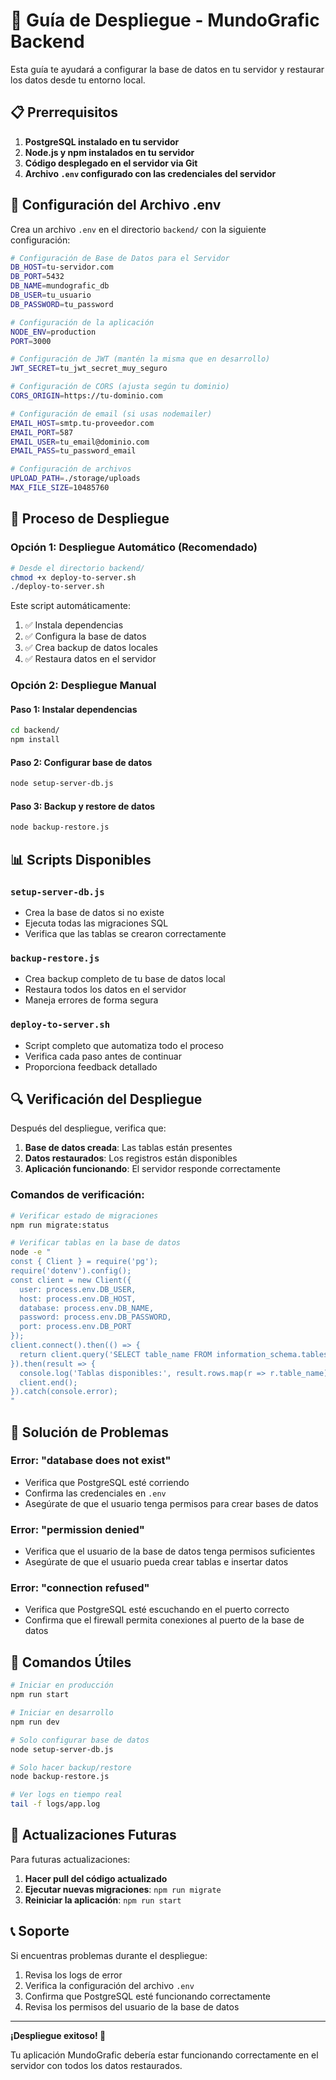 # 🚀 Guía de Despliegue - MundoGrafic Backend

Esta guía te ayudará a configurar la base de datos en tu servidor y restaurar los datos desde tu entorno local.

## 📋 Prerrequisitos

1. **PostgreSQL instalado en tu servidor**
2. **Node.js y npm instalados en tu servidor**
3. **Código desplegado en el servidor via Git**
4. **Archivo `.env` configurado con las credenciales del servidor**

## 🔧 Configuración del Archivo .env

Crea un archivo `.env` en el directorio `backend/` con la siguiente configuración:

```bash
# Configuración de Base de Datos para el Servidor
DB_HOST=tu-servidor.com
DB_PORT=5432
DB_NAME=mundografic_db
DB_USER=tu_usuario
DB_PASSWORD=tu_password

# Configuración de la aplicación
NODE_ENV=production
PORT=3000

# Configuración de JWT (mantén la misma que en desarrollo)
JWT_SECRET=tu_jwt_secret_muy_seguro

# Configuración de CORS (ajusta según tu dominio)
CORS_ORIGIN=https://tu-dominio.com

# Configuración de email (si usas nodemailer)
EMAIL_HOST=smtp.tu-proveedor.com
EMAIL_PORT=587
EMAIL_USER=tu_email@dominio.com
EMAIL_PASS=tu_password_email

# Configuración de archivos
UPLOAD_PATH=./storage/uploads
MAX_FILE_SIZE=10485760
```

## 🚀 Proceso de Despliegue

### Opción 1: Despliegue Automático (Recomendado)

```bash
# Desde el directorio backend/
chmod +x deploy-to-server.sh
./deploy-to-server.sh
```

Este script automáticamente:
1. ✅ Instala dependencias
2. ✅ Configura la base de datos
3. ✅ Crea backup de datos locales
4. ✅ Restaura datos en el servidor

### Opción 2: Despliegue Manual

#### Paso 1: Instalar dependencias
```bash
cd backend/
npm install
```

#### Paso 2: Configurar base de datos
```bash
node setup-server-db.js
```

#### Paso 3: Backup y restore de datos
```bash
node backup-restore.js
```

## 📊 Scripts Disponibles

### `setup-server-db.js`
- Crea la base de datos si no existe
- Ejecuta todas las migraciones SQL
- Verifica que las tablas se crearon correctamente

### `backup-restore.js`
- Crea backup completo de tu base de datos local
- Restaura todos los datos en el servidor
- Maneja errores de forma segura

### `deploy-to-server.sh`
- Script completo que automatiza todo el proceso
- Verifica cada paso antes de continuar
- Proporciona feedback detallado

## 🔍 Verificación del Despliegue

Después del despliegue, verifica que:

1. **Base de datos creada**: Las tablas están presentes
2. **Datos restaurados**: Los registros están disponibles
3. **Aplicación funcionando**: El servidor responde correctamente

### Comandos de verificación:

```bash
# Verificar estado de migraciones
npm run migrate:status

# Verificar tablas en la base de datos
node -e "
const { Client } = require('pg');
require('dotenv').config();
const client = new Client({
  user: process.env.DB_USER,
  host: process.env.DB_HOST,
  database: process.env.DB_NAME,
  password: process.env.DB_PASSWORD,
  port: process.env.DB_PORT
});
client.connect().then(() => {
  return client.query('SELECT table_name FROM information_schema.tables WHERE table_schema = \'public\'');
}).then(result => {
  console.log('Tablas disponibles:', result.rows.map(r => r.table_name));
  client.end();
}).catch(console.error);
"
```

## 🚨 Solución de Problemas

### Error: "database does not exist"
- Verifica que PostgreSQL esté corriendo
- Confirma las credenciales en `.env`
- Asegúrate de que el usuario tenga permisos para crear bases de datos

### Error: "permission denied"
- Verifica que el usuario de la base de datos tenga permisos suficientes
- Asegúrate de que el usuario pueda crear tablas e insertar datos

### Error: "connection refused"
- Verifica que PostgreSQL esté escuchando en el puerto correcto
- Confirma que el firewall permita conexiones al puerto de la base de datos

## 📝 Comandos Útiles

```bash
# Iniciar en producción
npm run start

# Iniciar en desarrollo
npm run dev

# Solo configurar base de datos
node setup-server-db.js

# Solo hacer backup/restore
node backup-restore.js

# Ver logs en tiempo real
tail -f logs/app.log
```

## 🔄 Actualizaciones Futuras

Para futuras actualizaciones:

1. **Hacer pull del código actualizado**
2. **Ejecutar nuevas migraciones**: `npm run migrate`
3. **Reiniciar la aplicación**: `npm run start`

## 📞 Soporte

Si encuentras problemas durante el despliegue:

1. Revisa los logs de error
2. Verifica la configuración del archivo `.env`
3. Confirma que PostgreSQL esté funcionando correctamente
4. Revisa los permisos del usuario de la base de datos

---

**¡Despliegue exitoso! 🎉**

Tu aplicación MundoGrafic debería estar funcionando correctamente en el servidor con todos los datos restaurados.
